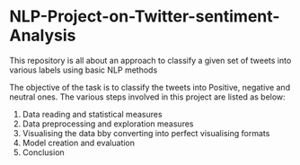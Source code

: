 # NLP-Project-on-Twitter-sentiment-Analysis
This repository is all about an approach to classify a given set of tweets into various labels using basic NLP methods

The objective of the task is to classify the tweets into Positive, negative and neutral ones.
The various steps involved in this project are listed as below:
1. Data reading and statistical measures 
2. Data preprocessing and exploration measures
3. Visualising the data bby converting into perfect visualising formats
4. Model creation and evaluation
5. Conclusion
